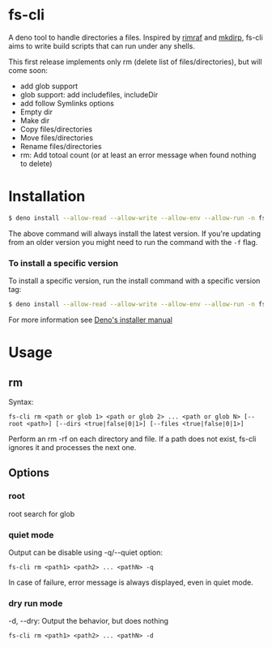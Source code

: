 # fs-cli
 A deno tool to handle directories a files. Inspired by [rimraf](https://www.npmjs.com/package/rimraf) and [mkdirp](https://www.npmjs.com/package/mkdirp), fs-cli aims to write build scripts that can run under any shells.

 This first release implements only rm (delete list of files/directories), but will come soon:
  * add glob support
  * glob support: add includefiles, includeDir 
  * add follow Symlinks options
  * Empty dir
  * Make dir
  * Copy files/directories
  * Move files/directories
  * Rename files/directories
  * rm: Add totoal count (or at least an error message when found nothing to delete)

# Installation

```sh
$ deno install --allow-read --allow-write --allow-env --allow-run -n fs_cli https://deno.land/x/fs_cli@v0.1.0/cli.ts
```
The above command will always install the latest version. If you're updating from an older version you might need to run the command with the `-f` flag.

### To install a specific version
To install a specific version, run the install command with a specific version tag:

```sh
$ deno install --allow-read --allow-write --allow-env --allow-run -n fs_cli https://deno.land/x/fs_cli@<version>/cli.ts
```
For more information see [Deno's installer manual](https://deno.land/manual/tools/script_installer)

# Usage
## rm
Syntax:
```
fs-cli rm <path or glob 1> <path or glob 2> ... <path or glob N> [--root <path>] [--dirs <true|false|0|1>] [--files <true|false|0|1>]
```
Perform an rm -rf on each directory and file.
If a path does not exist, fs-cli ignores it and processes the next one.

## Options
### root
root search for glob
###
### quiet mode
Output can be disable using -q/--quiet option:
```
fs-cli rm <path1> <path2> ... <pathN> -q
```
In case of failure, error message is always displayed, even in quiet mode.

### dry run mode
-d, --dry: Output the behavior, but does nothing
```
fs-cli rm <path1> <path2> ... <pathN> -d
```
